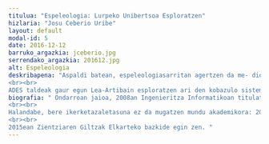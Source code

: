 ```yaml
---
titulua: "Espeleologia: Lurpeko Unibertsoa Esploratzen"
hizlaria: "Josu Ceberio Uribe"
layout: default
modal-id: 5
date: 2016-12-12
barruko_argazkia: jceberio.jpg
serrendako_argazkia: 201612.jpg
alt: Espeleologia
deskribapena: "Aspaldi batean, espeleologiasarritan agertzen da me- dioetan, paleolitoko aztarnategien aurkikuntzak direla medio, eta beste batzuetan zoritxarrez, istripuengatik. Baina gizartearen gehiengoak ordea ez daki jarduera es- peleologikoakzertan datzan. Hitzaldi honetan, ohiko galderetatik deretatik haratago joango gara, eta uraren higaduraren ondorioz, lurazpian sortu den eta esploratu barik dagoen unibertso honen berri emango dugu.
<br><br>
ADES taldeak gaur egun Lea-Artibain esploratzen ari den kobazulo sistema interesgarrienetako batetik hasiko gara: Galarregi-Urgitxi sistema hidrologikoa. Jarraian, euskal espeleologiaren historiak Torca del Carlista ospetsura era- mango gaitu: planetako gelarik ikusgarrienetako bat. Eta azkenik, Euskal Espeleo Elkargoa, Ilaminako Ateak leza mitikoan (Pirineoetan) egiten ari den puntako lanak azalduko ditugu. Batik bat, -1400m sakontzen duen leza honen azken 3D topografia erakutsiko dugu estreinako jendaurrean."
biografia: " Ondarroan jaioa, 2008an Ingenieritza Informatikoan titulatu zen EHUn eta 2014an doktorengo tesia irakurri zuen bertan. Ordutik, Lengoaia eta Sistema Informatikoen saileko irakaslea da Bilboko Ingenieritza Eskolan. Ikerkuntzari dagokionez, 15 artikulutik gora publikatu ditu konputazio ebolutiboko aldizkari eta kongresu ospetsuenetan.
<br><br>
Halandabe, bere ikerketazaletasuna ez da mugatzen mundu akademikora: 2010ean Gernikako ADES Espeleologia Elkartean sartu zen, eta ordundik, espeleologian dabil buru belarri. Batez ere, Lea-Artibai eta Busturialdeko koba eta lezeen esplorazio eta katalogazioan egin du lan. Beste espeleologiataldeekin izan dituen elkarlanek Euskal Herriko alderdi guztietara eraman dute lur azpiko sistemak esploratzera. Besteak beste, 2015 eta 2016an Euskal Espeleologoen Elkargoak Pirinioetan antolaturiko espedizioan ere hartu du parte.
<br><br>
2015ean Zientziaren Giltzak Elkarteko bazkide egin zen. "
---
```


